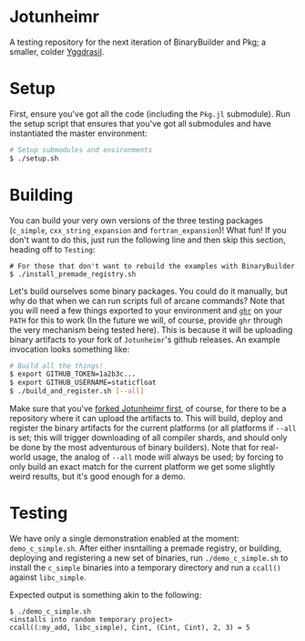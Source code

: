 # Jotunheimr

A testing repository for the next iteration of BinaryBuilder and Pkg; a smaller, colder [Yggdrasil](https://github.com/JuliaPackaging/Yggdrasil).


# Setup

First, ensure you've got all the code (including the `Pkg.jl` submodule).  Run the setup script that ensures that you've got all submodules and have instantiated the master environment:

```bash
# Setup submodules and environments
$ ./setup.sh
```

# Building

You can build your very own versions of the three testing packages (`c_simple`, `cxx_string_expansion` and `fortran_expansion`)!  What fun!  If you don't want to do this, just run the following line and then skip this section, heading off to `Testing`:
```
# For those that don't want to rebuild the examples with BinaryBuilder
$ ./install_premade_registry.sh
```

Let's build ourselves some binary packages.  You could do it manually, but why do that when we can run scripts full of arcane commands?  Note that you will need a few things exported to your environment and [`ghr`](https://github.com/tcnksm/ghr/releases/tag/v0.12.1) on your `PATH` for this to work (In the future we will, of course, provide `ghr` through the very mechanism being tested here).  This is because it will be uploading binary artifacts to your fork of `Jotunheimr`'s github releases. An example invocation looks something like:

```bash
# Build all the things!
$ export GITHUB_TOKEN=1a2b3c...
$ export GITHUB_USERNAME=staticfloat
$ ./build_and_register.sh [--all]
```

Make sure that you've [forked Jotunheimr first](https://github.com/JuliaPackaging/Jotunheimr/fork), of course, for there to be a repository where it can upload the artifacts to.  This will build, deploy and register the binary artifacts for the current platforms (or all platforms if `--all` is set; this will trigger downloading of all compiler shards, and should only be done by the most adventurous of binary builders).  Note that for real-world usage, the analog of `--all` mode will always be used; by forcing to only build an exact match for the current platform we get some slightly weird results, but it's good enough for a demo.

# Testing

We have only a single demonstration enabled at the moment: `demo_c_simple.sh`.  After either insntalling a premade registry, or building, deploying and registering a new set of binaries, run `./demo_c_simple.sh` to install the `c_simple` binaries into a temporary directory and run a `ccall()` against `libc_simple`.

Expected output is something akin to the following:
```
$ ./demo_c_simple.sh
<installs into random temporary project>
ccall((:my_add, libc_simple), Cint, (Cint, Cint), 2, 3) = 5
```
